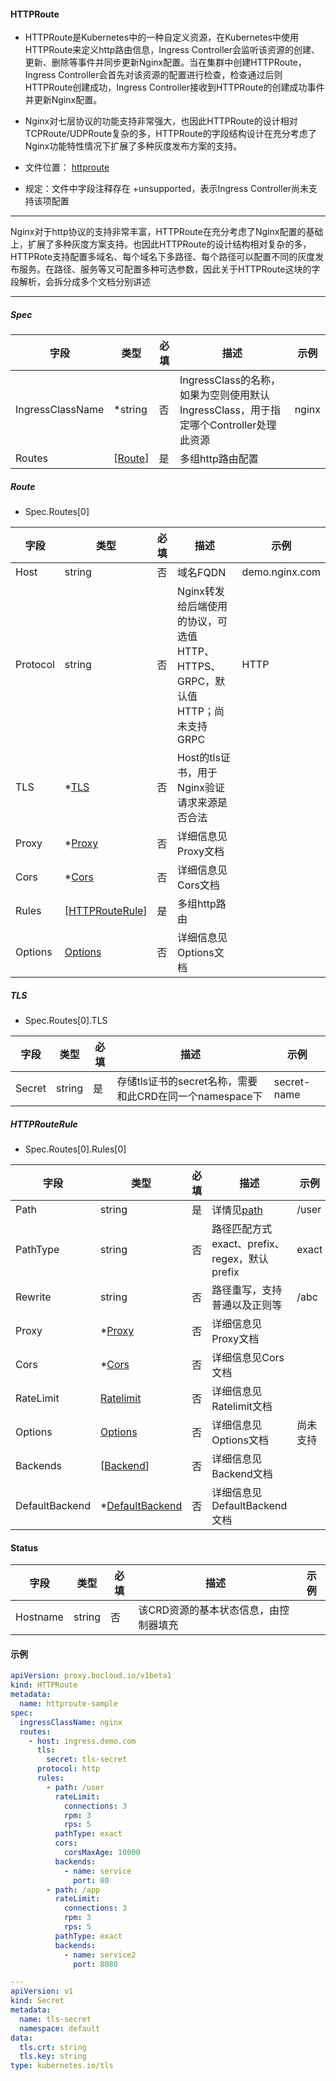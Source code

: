 #### HTTPRoute

- HTTPRoute是Kubernetes中的一种自定义资源，在Kubernetes中使用HTTPRoute来定义http路由信息，Ingress Controller会监听该资源的创建、更新、删除等事件并同步更新Nginx配置。当在集群中创建HTTPRoute，Ingress Controller会首先对该资源的配置进行检查，检查通过后则HTTPRoute创建成功，Ingress Controller接收到HTTPRoute的创建成功事件并更新Nginx配置。

- Nginx对七层协议的功能支持非常强大，也因此HTTPRoute的设计相对TCPRoute/UDPRoute复杂的多，HTTPRoute的字段结构设计在充分考虑了Nginx功能特性情况下扩展了多种灰度发布方案的支持。

- 文件位置： [httproute](../apis/proxy/v1beta1/httproute_types.go)

- 规定：文件中字段注释存在 +unsupported，表示Ingress Controller尚未支持该项配置

  

------

​    Nginx对于http协议的支持非常丰富，HTTPRoute在充分考虑了Nginx配置的基础上，扩展了多种灰度方案支持。也因此HTTPRoute的设计结构相对复杂的多，HTTPRote支持配置多域名、每个域名下多路径、每个路径可以配置不同的灰度发布服务。在路径、服务等又可配置多种可选参数，因此关于HTTPRoute这块的字段解析，会拆分成多个文档分别讲述

------



##### Spec

| 字段             | 类型                          | 必填 | 描述                                                         | 示例  |
| ---------------- | ----------------------------- | ---- | ------------------------------------------------------------ | ----- |
| IngressClassName | *string                       | 否   | IngressClass的名称，如果为空则使用默认IngressClass，用于指定哪个Controller处理此资源 | nginx |
| Routes           | [[Route](httproute.md#route)] | 是   | 多组http路由配置                                             |       |

##### Route  

- Spec.Routes[0]

| 字段     | 类型                                               | 必填 | 描述                                                         | 示例           |
| -------- | -------------------------------------------------- | ---- | ------------------------------------------------------------ | -------------- |
| Host     | string                                             | 否   | 域名FQDN                                                     | demo.nginx.com |
| Protocol | string                                             | 否   | Nginx转发给后端使用的协议，可选值HTTP、HTTPS、GRPC，默认值HTTP；尚未支持GRPC | HTTP           |
| TLS      | *[TLS](httproute.md#tls)                           | 否   | Host的tls证书，用于Nginx验证请求来源是否合法                 |                |
| Proxy    | *[Proxy](httproute-proxy.md)                       | 否   | 详细信息见Proxy文档                                          |                |
| Cors     | *[Cors](httproute-cors.md)                         | 否   | 详细信息见Cors文档                                           |                |
| Rules    | [[HTTPRouteRule](httproute.md#httprouterule)]      | 是   | 多组http路由                                                 |                |
| Options  | [Options](httproute-options.md#specroutes0options) | 否   | 详细信息见Options文档                                        |                |

##### TLS

- Spec.Routes[0].TLS

| 字段   | 类型   | 必填 | 描述                                                    | 示例        |
| ------ | ------ | ---- | ------------------------------------------------------- | ----------- |
| Secret | string | 是   | 存储tls证书的secret名称，需要和此CRD在同一个namespace下 | secret-name |

##### HTTPRouteRule

- Spec.Routes[0].Rules[0]

| 字段           | 类型                                                     | 必填 | 描述                                         | 示例     |
| -------------- | -------------------------------------------------------- | ---- | -------------------------------------------- | -------- |
| Path           | string                                                   | 是   | 详情见[path](httproute-path.md)              | /user    |
| PathType       | string                                                   | 否   | 路径匹配方式exact、prefix、regex，默认prefix | exact    |
| Rewrite        | string                                                   | 否   | 路径重写，支持普通以及正则等                 | /abc     |
| Proxy          | *[Proxy](httproute-proxy.md)                             | 否   | 详细信息见Proxy文档                          |          |
| Cors           | *[Cors](httproute-cors.md)                               | 否   | 详细信息见Cors文档                           |          |
| RateLimit      | [Ratelimit](httproute-ratelimit.md)                      | 否   | 详细信息见Ratelimit文档                      |          |
| Options        | [Options](httproute-options.md#specroutes0rules0options) | 否   | 详细信息见Options文档                        | 尚未支持 |
| Backends       | [[Backend](httproute-backend.md)]                        | 否   | 详细信息见Backend文档                        |          |
| DefaultBackend | *[DefaultBackend](httproute-defaultbackend.md)           | 否   | 详细信息见DefaultBackend文档                 |          |

#### Status

| 字段     | 类型   | 必填 | 描述                                  | 示例 |
| -------- | ------ | ---- | ------------------------------------- | ---- |
| Hostname | string | 否   | 该CRD资源的基本状态信息，由控制器填充 |      |



#### 示例

```yaml
apiVersion: proxy.bocloud.io/v1beta1
kind: HTTPRoute
metadata:
  name: httproute-sample
spec:
  ingressClassName: nginx
  routes:
    - host: ingress.demo.com
      tls:
        secret: tls-secret
      protocol: http
      rules:
        - path: /user
          rateLimit:
            connections: 3
            rpm: 3
            rps: 5
          pathType: exact
          cors:
            corsMaxAge: 10000
          backends:
            - name: service
              port: 80
        - path: /app
          rateLimit:
            connections: 3
            rpm: 3
            rps: 5
          pathType: exact
          backends:
            - name: service2
              port: 8080

---
apiVersion: v1
kind: Secret
metadata:
  name: tls-secret
  namespace: default
data:
  tls.crt: string
  tls.key: string
type: kubernetes.io/tls

```